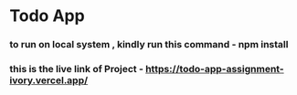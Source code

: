 # Todo App

### to run on local system , kindly run this command - npm install

### this is the live link of Project - https://todo-app-assignment-ivory.vercel.app/
